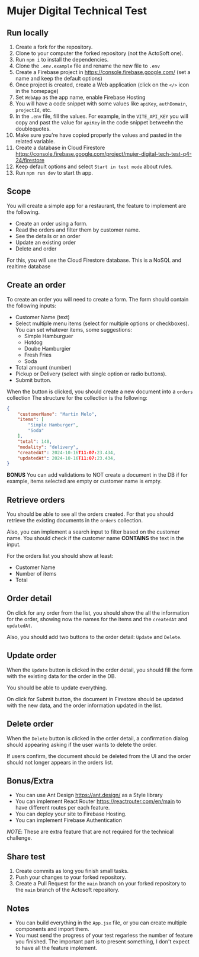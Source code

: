 # Mujer Digital Technical Test

## Run locally
1. Create a fork for the repository.
2. Clone to your computer the forked repository (not the ActoSoft one).
3. Run `npm i` to install the dependencies.
4. Clone the `.env.example` file and rename the new file to `.env`
5. Create a Firebase project in https://console.firebase.google.com/ (set a name and keep the default options)
6. Once project is created, create a Web application (click on the `</>` icon in the homepage)
7. Set `WebApp` as the app name, enable Firebase Hosting
8. You will have a code snippet with some values like `apiKey`, `authDomain`, `projectId`, etc.
9. In the `.env` file, fill the values. For example, in the `VITE_API_KEY` you will copy and past the value for `apiKey` in the code snippet betweehn the doublequotes.
10. Make sure you're have copied properly the values and pasted in the related variable.
11. Create a database in Cloud Firestore https://console.firebase.google.com/project/mujer-digital-tech-test-q4-24/firestore
12. Keep default options and select `Start in test mode` about rules.
13. Run `npm run dev` to start th app.

## Scope
You will create a simple app for a restaurant, the feature to implement are the following.
- Create an order using a form.
- Read the orders and filter them by customer name.
- See the details or an order
- Update an existing order
- Delete and order

For this, you will use the Cloud Firestore database. This is a NoSQL and realtime database

## Create an order
To create an order you will need to create a form. The form should contain the following inputs:
- Customer Name (text)
- Select multiple menu items (select for multiple options or checkboxes). You can set whatever items, some suggestions:
    - Simple Hamburguer
    - Hotdog
    - Doube Hamburgier
    - Fresh Fries
    - Soda
- Total amount (number)
- Pickup or Delivery (select with single option or radio buttons).
- Submit button.

When the button is clicked, you should create a new document into a `orders` collection
The structure for the collection is the following:
```json
{
    "customerName": "Martin Melo",
    "items": [
        "Simple Hamburger",
        "Soda"
    ],
    "total": 140,
    "modality": "delivery",
    "createdAt": 2024-10-16T11:07:23.434,
    "updatedAt": 2024-10-16T11:07:23.434,
}
```

**BONUS** You can add validations to NOT create a document in the DB if for example, items selected are empty or customer name is empty.

## Retrieve orders

You should be able to see all the orders created. For that you should retrieve the existing documents in the `orders` collection.

Also, you can implement a search input to filter based on the customer name. You should check if the customer name **CONTAINS** the text in the input.

For the orders list you should show at least:
- Customer Name
- Number of items
- Total

## Order detail
On click for any order from the list, you should show the all the information for the order, showing now the names for the items and the `createdAt` and `updatedAt`.

Also, you should add two buttons to the order detail: `Update` and `Delete`.

## Update order
When the `Update` button is clicked in the order detail, you should fill the form with the existing data for the order in the DB.

You should be able to update everything.

On click for Submit button, the document in Firestore should be updated with the new data, and the order information updated in the list.

## Delete order
When the `Delete` button is clicked in the order detail, a confirmation dialog should appearing asking if the user wants to delete the order.

If users confirm, the document should be deleted from the UI and the order should not longer appears in the orders list.

## Bonus/Extra
- You can use Ant Design https://ant.design/ as a Style library
- You can implement React Router https://reactrouter.com/en/main to have different routes per each feature.
- You can deploy your site to Firebase Hosting.
- You can implement Firebase Authentication

*NOTE*: These are extra feature that are not required for the technical challenge.

## Share test
1. Create commits as long you finish small tasks.
2. Push your changes to your forked repository.
3. Create a Pull Request for the `main` branch on your forked repository to the `main` branch of the Actosoft repository.

## Notes
- You can build everything in the `App.jsx` file, or you can create multiple components and import them.
- You must send the progress of your test regarless the number of feature you finished. The important part is to present something, I don't expect to have all the feature implement.